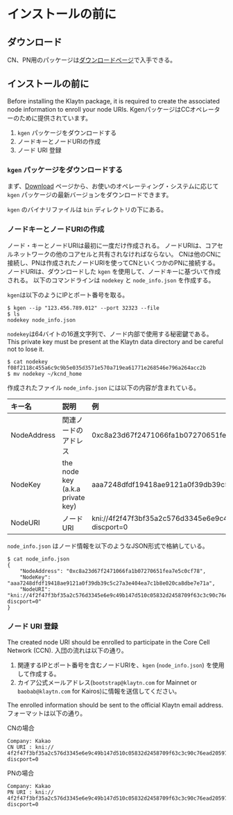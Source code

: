 # インストールの前に

## ダウンロード<a id="download"></a>

CN、PN用のパッケージは[ダウンロードページ](../../downloads/downloads.md)で入手できる。

## インストールの前に<a id="before-you-install"></a>

Before installing the Klaytn package, it is required to create the associated node information to enroll your node URIs. KgenパッケージはCCオペレーターのために提供されています。

1. `kgen` パッケージをダウンロードする
2. ノードキーとノードURIの作成
3. ノード URI 登録

### `kgen` パッケージをダウンロードする<a id="download-kgen-package"></a>

まず、[Download](../../downloads/downloads.md) ページから、お使いのオペレーティング・システムに応じて `kgen` パッケージの最新バージョンをダウンロードできます。

`kgen` のバイナリファイルは `bin` ディレクトリの下にある。

### ノードキーとノードURIの作成<a id="node-key-node-uri-creation"></a>

ノード・キーとノードURIは最初に一度だけ作成される。 ノードURIは、コアセルネットワークの他のコアセルと共有されなければならない。 CNは他のCNに接続し、PNは作成されたノードURIを使ってCNといくつかのPNに接続する。 ノードURIは、ダウンロードした `kgen` を使用して、ノードキーに基づいて作成される。 以下のコマンドラインは `nodekey` と `node_info.json` を作成する。

`kgen`は以下のようにIPとポート番号を取る。

```text
$ kgen --ip "123.456.789.012" --port 32323 --file
$ ls
nodekey node_info.json
```

`nodekey`は64バイトの16進文字列で、ノード内部で使用する秘密鍵である。 This private key must be present at the Klaytn data directory and be careful not to lose it.

```text
$ cat nodekey
f08f2118c455a6c9c9b5e035d3571e570a719ea61771e268546e796a264acc2b
$ mv nodekey ~/kcnd_home
```

作成されたファイル `node_info.json` には以下の内容が含まれている。

| キー名         | 説明                                                                                  | 例                                                                                                                                                                                                                                                                      |
| :---------- | :---------------------------------------------------------------------------------- | :--------------------------------------------------------------------------------------------------------------------------------------------------------------------------------------------------------------------------------------------------------------------- |
| NodeAddress | 関連ノードのアドレス                                                                          | 0xc8a23d67f2471066fa1b07270651fea7e5c0cf78                                                                                                                                                                                                                             |
| NodeKey     | the node key (a.k.a private key) | aaa7248dfdf19418ae9121a0f39db39c5c27a3e404ea7c1b8e020ca8dbe7e71a                                                                                                                                                                                                       |
| NodeURI     | ノードURI                                                                              | kni://4f2f47f3bf35a2c576d3345e6e9c49b147d510c05832d2458709f63c3c90c76ead205975d944ed65e77dd4c6f63ebe1ef21d60da95952bc1e200e7487f4d9e1b\@123.456.789.012:32323?discport=0 |

`node_info.json` はノード情報を以下のようなJSON形式で格納している。

```text
$ cat node_info.json
{
    "NodeAddress": "0xc8a23d67f2471066fa1b07270651fea7e5c0cf78",
    "NodeKey": "aaa7248dfdf19418ae9121a0f39db39c5c27a3e404ea7c1b8e020ca8dbe7e71a",
    "NodeURI": "kni://4f2f47f3bf35a2c576d3345e6e9c49b147d510c05832d2458709f63c3c90c76ead205975d944ed65e77dd4c6f63ebe1ef21d60da95952bc1e200e7487f4d9e1b@123.456.789.012:32323?discport=0"
}
```

### ノード URI 登録<a id="node-uri-enrollment"></a>

The created node URI should be enrolled to participate in the Core Cell Network (CCN). 入団の流れは以下の通り。

1. 関連するIPとポート番号を含むノードURIを、`kgen` \(`node_info.json`) を使用して作成する。
2. カイア公式メールアドレス(`bootstrap@klaytn.com` for Mainnet or `baobab@klaytn.com` for Kairos)に情報を送信してください。

The enrolled information should be sent to the official Klaytn email address. フォーマットは以下の通り。

CNの場合

```text
Company: Kakao
CN URI : kni://
4f2f47f3bf35a2c576d3345e6e9c49b147d510c05832d2458709f63c3c90c76ead205975d944ed65e77dd4c6f63ebe1ef21d60da95952bc1e200e7487f4d9e1b@123.456.789.012:32323?discport=0
```

PNの場合

```text
Company: Kakao
PN URI : kni://
4f2f47f3bf35a2c576d3345e6e9c49b147d510c05832d2458709f63c3c90c76ead205975d944ed65e77dd4c6f63ebe1ef21d60da95952bc1e200e7487f4d9e1b@123.456.789.012:32323?discport=0
```
